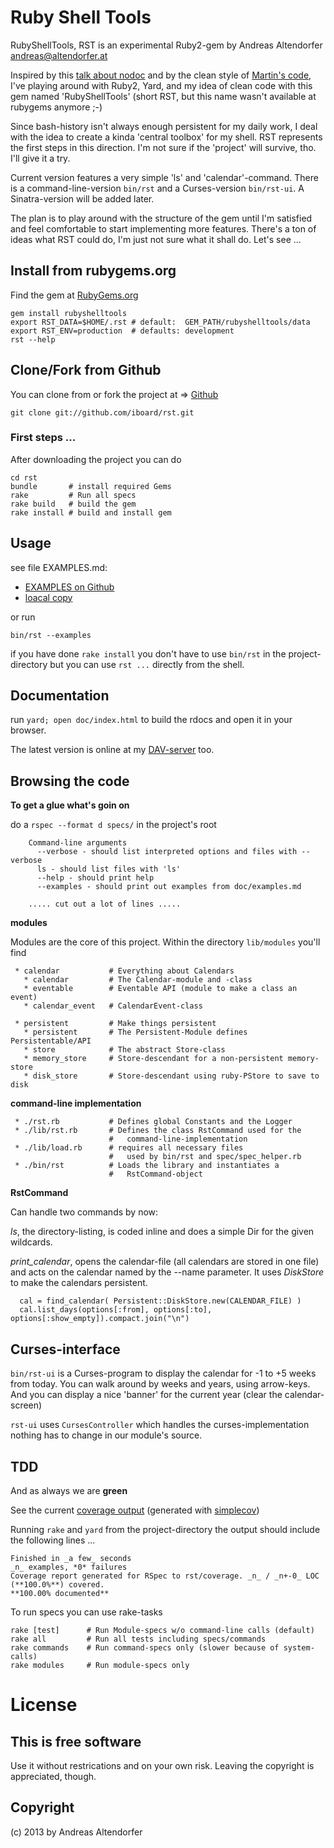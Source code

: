 Ruby Shell Tools
================

RubyShellTools, RST is an experimental Ruby2-gem by Andreas Altendorfer <andreas@altendorfer.at>


Inspired by this [talk about nodoc][] and by the clean style of
[Martin's code][],  I've playing around with Ruby2, Yard, and my idea of
clean code with this gem named 'RubyShellTools' (short RST, but this
name wasn't available at rubygems anymore ;-)

Since bash-history isn't always enough persistent for my daily work, I deal with the idea to create a kinda 'central toolbox' for my shell. RST represents the first steps in this direction. I'm not sure if the 'project' will survive, tho. I'll give it a try.

Current version features a very simple 'ls' and 'calendar'-command. 
There is a command-line-version `bin/rst` and a Curses-version `bin/rst-ui`.
A Sinatra-version will be added later.

The plan is to play around with the structure of the gem until I'm satisfied and feel comfortable to start implementing more features. There's a ton of ideas what RST could do, I'm just not sure what it shall do. Let's see ...


Install from rubygems.org
-------------------------
 
Find the gem at [RubyGems.org][]

    gem install rubyshelltools
    export RST_DATA=$HOME/.rst # default:  GEM_PATH/rubyshelltools/data
    export RST_ENV=production  # defaults: development
    rst --help


Clone/Fork from Github
----------------------

You can clone from or fork the project at => [Github][]

    git clone git://github.com/iboard/rst.git

### First steps ...

After downloading the project you can do

    cd rst
    bundle       # install required Gems
    rake         # Run all specs
    rake build   # build the gem
    rake install # build and install gem


Usage
-----

see file EXAMPLES.md:

 * [EXAMPLES on Github][]
 * [loacal copy](./file.examples.html)
 
or run

    bin/rst --examples

if you have done `rake install` you don't have to use `bin/rst` in 
the project-directory but you can use `rst ...` directly from the shell.

Documentation
-------------

run `yard; open doc/index.html` to build the rdocs and open
it in your browser.

The latest version is online at my [DAV-server][] too.

Browsing the code
-----------------

  **To get a glue what's goin on**

  do a `rspec --format d specs/` in the project's root

        Command-line arguments
          --verbose - should list interpreted options and files with --verbose
          ls - should list files with 'ls'
          --help - should print help
          --examples - should print out examples from doc/examples.md
        
        ..... cut out a lot of lines .....

  
  **modules**
  
 Modules are the core of this project. Within the directory
 `lib/modules` you'll find

     * calendar           # Everything about Calendars 
       * calendar         # The Calendar-module and -class
       * eventable        # Eventable API (module to make a class an event)
       * calendar_event   # CalendarEvent-class
      
     * persistent         # Make things persistent
       * persistent       # The Persistent-Module defines Persistentable/API
       * store            # The abstract Store-class
       * memory_store     # Store-descendant for a non-persistent memory-store
       * disk_store       # Store-descendant using ruby-PStore to save to disk


  **command-line implementation**
  
     * ./rst.rb           # Defines global Constants and the Logger
     * ./lib/rst.rb       # Defines the class RstCommand used for the
                          #   command-line-implementation
     * ./lib/load.rb      # requires all necessary files
                          #   used by bin/rst and spec/spec_helper.rb
     * ./bin/rst          # Loads the library and instantiates a
                          #   RstCommand-object

  **RstCommand**

Can handle two commands by now: 

_ls_, 
  the directory-listing, is coded
inline and does a simple Dir for the given wildcards.

_print_calendar_,
  opens the calendar-file (all calendars are stored in one file) and acts on the calendar 
named by the --name parameter. It uses _DiskStore_ to make the calendars
persistent.

      cal = find_calendar( Persistent::DiskStore.new(CALENDAR_FILE) )
      cal.list_days(options[:from], options[:to], options[:show_empty]).compact.join("\n")
  
Curses-interface
----------------

`bin/rst-ui` is a Curses-program to display the calendar for -1 to +5 weeks
from today. You can walk around by weeks and years, using arrow-keys.
And you can display a nice 'banner' for the current year (clear the
calendar-screen)

`rst-ui` uses `CursesController` which handles the curses-implementation
nothing has to change in our module's source.


TDD
---

And as always we are **green**

See the current [coverage output][] (generated with [simplecov][])

Running `rake` and `yard` from the project-directory the output should include
the following lines ...

    Finished in _a few_ seconds
    _n_ examples, *0* failures
    Coverage report generated for RSpec to rst/coverage. _n_ / _n+-0_ LOC (**100.0%**) covered.
    **100.00% documented**

To run specs you can use rake-tasks

    rake [test]      # Run Module-specs w/o command-line calls (default)
    rake all         # Run all tests including specs/commands
    rake commands    # Run command-specs only (slower because of system-calls)
    rake modules     # Run module-specs only

License
=======

This is free software
---------------------

Use it without restrications and on your own risk.
Leaving the copyright is appreciated, though.


Copyright
---------

(c) 2013 by Andreas Altendorfer


[simplecov]: http://github.com/colszowka/simplecov 
[RubyGems.org]: https://rubygems.org/gems/rubyshelltools
[coverage output]: http://dav.iboard.cc/container/rst-coverage
[Github]: https://github.com/iboard/rst
[EXAMPLES on Github]: https://github.com/iboard/rst/blob/master/assets/docs/examples.md#examples
[DAV-Server]: http://dav.iboard.cc/container/rst-doc
[talk about nodoc]: http://www.youtube.com/watch?v=tCw7CpRvYOE
[Martin's code]: https://github.com/snusnu

